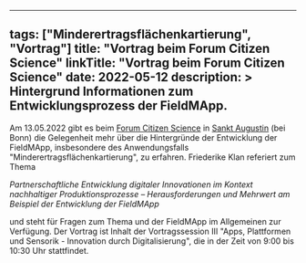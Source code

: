 
---
tags: ["Minderertragsflächenkartierung", "Vortrag"]
title: "Vortrag beim Forum Citizen Science"
linkTitle: "Vortrag beim Forum Citizen Science"
date: 2022-05-12
description: >
  Hintergrund Informationen zum Entwicklungsprozess der FieldMApp.
---

Am 13.05.2022 gibt es beim [Forum Citizen Science](https://www.buergerschaffenwissen.de/veranstaltungen/forum-citizen-science-2022) in [Sankt Augustin](https://www.buergerschaffenwissen.de/veranstaltungen/forum-citizen-science-2022/praktische-informationen) (bei Bonn) die Gelegenheit mehr über die Hintergründe der Entwicklung der FieldMApp, insbesondere des Anwendungsfalls "Minderertragsflächenkartierung", zu erfahren. Friederike Klan referiert zum Thema 

_Partnerschaftliche Entwicklung digitaler Innovationen im Kontext nachhaltiger Produktionsprozesse – Herausforderungen und Mehrwert am Beispiel der Entwicklung der FieldMApp_

und steht für Fragen zum Thema und der FieldMApp im Allgemeinen zur Verfügung. Der Vortrag ist Inhalt der Vortragssession III "Apps, Plattformen und Sensorik - Innovation durch Digitalisierung", die in der Zeit von 9:00 bis 10:30 Uhr stattfindet.
